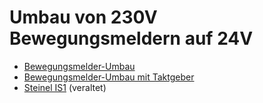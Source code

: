 # Umbau von 230V Bewegungsmeldern auf 24V
- [Bewegungsmelder-Umbau](PIR1mod/README.md)
- [Bewegungsmelder-Umbau mit Taktgeber](PIR2mod/README.md)
- [Steinel IS1](steinel_is1/README.md) (veraltet)
